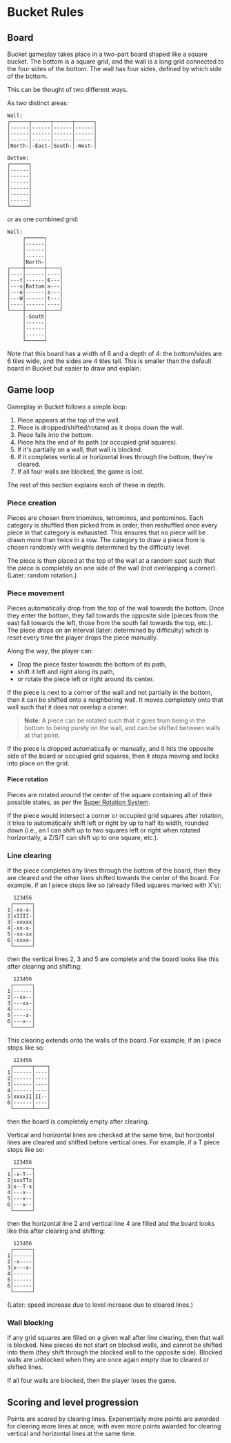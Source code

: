 # Bucket Rules

## Board

Bucket gameplay takes place in a two-part board shaped like a square bucket. The bottom is a square grid, and the wall is a long
grid connected to the four sides of the bottom. The wall has four sides, defined by which side of the
bottom.

This can be thought of two different ways. 

As two distinct areas:
```
Wall:
┌──────┬──────┬──────┬──────┐
│------│------│------│------│
│------│------│------│------│
│------│------│------│------│
│North-│-East-│South-│-West-│

Bottom:
┌──────┐
│------│
│------│
│------│
│------│
│------│
│------│
└──────┘
```

or as one combined grid:
```
Wall:
     ┌──────┐
     │------│
     │------│
     │------│
     │North-│
┌────┼──────┼────┐
│----│------│----│
│---t│------│E---│
│---s│Bottom│a---│
│---e│------│s---│
│---W│------│t---│
│----│------│----│
└────┼──────┼────┘
     │-South│
     │------│
     │------│
     │------│
     └──────┘
```

Note that this board has a width of 6 and a depth of 4: the bottom/sides are 6 tiles wide, and the
sides are 4 tiles tall. This is smaller than the default board in Bucket but easier to draw and
explain.

## Game loop

Gameplay in Bucket follows a simple loop:

1. Piece appears at the top of the wall.
2. Piece is dropped/shifted/rotated as it drops down the wall.
3. Piece falls into the bottom.
4. Piece hits the end of its path (or occupied grid squares).
5. If it's partially on a wall, that wall is blocked.
6. If it completes vertical or horizontal lines through the bottom, they're cleared.
7. If all four walls are blocked, the game is lost.

The rest of this section explains each of these in depth.

### Piece creation

Pieces are chosen from triominos, tetrominos, and pentominos. Each category is shuffled then picked
from in order, then reshuffled once every piece in that category is exhausted. This ensures that no
piece will be drawn more than twice in a row. The category to draw a piece from is chosen randomly with weights determined by the difficulty level.

The piece is then placed at the top of the wall at a random spot such that the piece is completely
on one side of the wall (not overlapping a corner). (Later: random rotation.)

### Piece movement

Pieces automatically drop from the top of the wall towards the bottom. Once they enter the bottom,
they fall towards the opposite side (pieces from the east fall towards the left, those from
the south fall towards the top, etc.). The piece drops on an interval (later: determined by
difficulty) which is reset every time the player drops the piece manually.

Along the way, the player can:
  * Drop the piece faster towards the bottom of its path,
  * shift it left and right along its path,
  * or rotate the piece left or right around its center.

If the piece is next to a corner of the wall and not partially in the bottom, then it can be shifted onto a neighboring wall. It moves completely onto that wall such that it does not overlap a corner.

> **Note**: A piece can be rotated such that it goes from being in the bottom to being purely on
> the wall, and can be shifted between walls at that point.

If the piece is dropped automatically or manually, and it hits the opposite side of the board or
occupied grid squares, then
it stops moving and locks into place on the grid.

#### Piece rotation

Pieces are rotated around the center of the square containing all of their possible states, as per the [Super Rotation
System](https://tetris.fandom.com/wiki/SRS).

If the piece would intersect a corner or occupied grid squares after rotation, it tries to
automatically shift left or right by up to half its width, rounded down (i.e., an I can shift up to
two squares left or right when rotated horizontally, a Z/S/T can shift up to one square, etc.).

### Line clearing

If the piece completes any lines through the bottom of the board, then they are
cleared and the other lines shifted towards the center of the board. For example, if an I piece stops like so (already filled squares marked with X's):

```
  123456
 ┌──────┐
1│-xx-x-│
2│xIIII-│
3│-xxxxx│
4│-xx-x-│
5│-xx-xx│
6│-xxxx-│
 └──────┘
```

then the vertical lines 2, 3 and 5 are complete and the board looks like this after clearing and
shifting:

```
  123456
 ┌──────┐
1│------│
2│--xx--│
3│---xx-│
4│------│
5│----x-│
6│---x--│
 └──────┘
```

This clearing extends onto the walls of the board. For example, if an I piece stops like so:

```
  123456
 ┌──────┬────┐
1│------│----│
2│------│----│
3│------│----│
4│------│----│
5│xxxxII│II--│
6│------│----│
 └──────┴────┘
```

then the board is completely empty after clearing.

Vertical and horizontal lines are checked at the same time, but horizontal lines are cleared and shifted
before vertical ones. For example, if a T piece stops like so:

```
  123456
 ┌──────┐
1│-x-T--│
2│xxxTTx│
3│x--T-x│
4│---x--│
5│---x--│
6│---x--│
 └──────┘
```

then the horizontal line 2 and vertical line 4 are filled and the board looks like this after
clearing and shifting:

```
  123456
 ┌──────┐
1│------│
2│-x----│
3│x---x-│
4│------│
5│------│
6│------│
 └──────┘
```

(Later: speed increase due to level increase due to cleared lines.)

### Wall blocking

If any grid squares are filled on a given wall after line clearing, then that wall is blocked.
New pieces do not start on blocked walls, and cannot be shifted into them (they shift through
the blocked wall to the opposite side). Blocked walls are unblocked when they are once again empty
due to cleared or shifted lines. 

If all four walls are blocked, then the player loses the game.

## Scoring and level progression

Points are scored by clearing lines. Exponentially more points are awarded for clearing more lines
at once, with even more points awarded for clearing vertical and horizontal lines at the same time.


